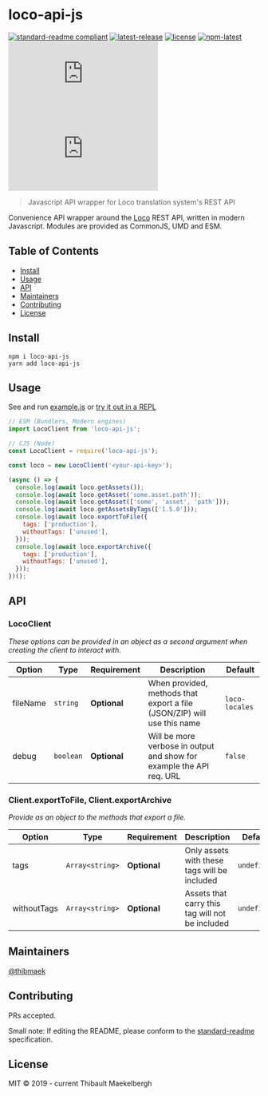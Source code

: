# loco-api-js

[![standard-readme compliant](https://img.shields.io/badge/standard--readme-OK-green.svg)](https://github.com/RichardLitt/standard-readme)
[![latest-release](https://badgen.net/github/release/thibmaek/loco-api-js)](https://github.com/thibmaek/loco-api-js)
[![license](https://badgen.net/github/license/thibmaek/loco-api-js)](https://github.com/thibmaek/loco-api-js/LICENSE)
[![npm-latest](https://badgen.net/npm/v/loco-api-js)](https://www.npmjs.com/package/loco-api-js)
[![size-cjs](https://badgen.net/badgesize/normal/https://unpkg.com/loco-api-js/dist/index.js)](https://unpkg.com/loco-api-js/dist/index.js)
[![size-es](https://badgen.net/badgesize/normal/https://unpkg.com/loco-api-js/dist/index.es.js)](https://unpkg.com/loco-api-js/dist/index.es.js)

> Javascript API wrapper for Loco translation system&#39;s REST API

Convenience API wrapper around the [Loco](https://localise.biz) REST API, written in modern Javascript.
Modules are provided as CommonJS, UMD and ESM.

## Table of Contents

- [Install](#install)
- [Usage](#usage)
- [API](#api)
- [Maintainers](#maintainers)
- [Contributing](#contributing)
- [License](#license)

## Install

```console
npm i loco-api-js
yarn add loco-api-js
```

## Usage

See and run [example.js](https://github.com/thibmaek/loco-api-js/example.js) or [try it out in a REPL](https://repl.it/@thibmaek/node-loco-api-js-demo)

```js
// ESM (Bundlers, Modern engines)
import LocoClient from 'loco-api-js';

// CJS (Node)
const LocoClient = require('loco-api-js');

const loco = new LocoClient('<your-api-key>');

(async () => {
  console.log(await loco.getAssets());
  console.log(await loco.getAsset('some.asset.path'));
  console.log(await loco.getAsset(['some', 'asset', 'path']));
  console.log(await loco.getAssetsByTags(['1.5.0']));
  console.log(await loco.exportToFile({
    tags: ['production'],
    withoutTags: ['unused'],
  }));
  console.log(await loco.exportArchive({
    tags: ['production'],
    withoutTags: ['unused'],
  }));
})();
```

## API

### LocoClient

_These options can be provided in an object as a second argument when creating the client to interact with._

| Option              | Type      | Requirement  | Description                                                             | Default             |
| ------------------- | --------- | ------------ | ----------------------------------------------------------------------- | ------------------- |
| fileName            | `string`  | **Optional** | When provided, methods that export a file (JSON/ZIP) will use this name | `loco-locales`      |
| debug               | `boolean` | **Optional** | Will be more verbose in output and show for example the API req. URL    | `false`             |

### Client.exportToFile, Client.exportArchive

_Provide as an object to the methods that export a file._

| Option      | Type            | Requirement  | Description                                     | Default     |
| ----------- | --------------- | ------------ | ----------------------------------------------- | ----------- |
| tags        | `Array<string>` | **Optional** | Only assets with these tags will be included    | `undefined` |
| withoutTags | `Array<string>` | **Optional** | Assets that carry this tag will not be included | `undefined` |

## Maintainers

[@thibmaek](https://github.com/thibmaek)

## Contributing

PRs accepted.

Small note: If editing the README, please conform to the [standard-readme](https://github.com/RichardLitt/standard-readme) specification.

## License

MIT © 2019 - current Thibault Maekelbergh
